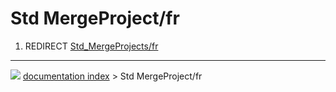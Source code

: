 # Std MergeProject/fr
1.  REDIRECT [Std_MergeProjects/fr](Std_MergeProjects/fr.md)



---
![](images/Button_right.svg) [documentation index](../README.md) > Std MergeProject/fr
